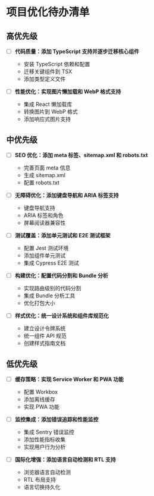 # 项目优化待办清单

## 高优先级
- [ ] **代码质量：添加 TypeScript 支持并逐步迁移核心组件**
  - 安装 TypeScript 依赖和配置
  - 迁移关键组件到 TSX
  - 添加类型定义文件

- [ ] **性能优化：实现图片懒加载和 WebP 格式支持**
  - 集成 React 懒加载库
  - 转换图片到 WebP 格式
  - 添加响应式图片支持

## 中优先级
- [ ] **SEO 优化：添加 meta 标签、sitemap.xml 和 robots.txt**
  - 完善页面 meta 信息
  - 生成 sitemap.xml
  - 配置 robots.txt

- [ ] **无障碍优化：添加键盘导航和 ARIA 标签支持**
  - 键盘导航支持
  - ARIA 标签和角色
  - 屏幕阅读器兼容性

- [ ] **测试覆盖：添加单元测试和 E2E 测试框架**
  - 配置 Jest 测试环境
  - 添加组件单元测试
  - 集成 Cypress E2E 测试

- [ ] **构建优化：配置代码分割和 Bundle 分析**
  - 实现路由级别的代码分割
  - 集成 Bundle 分析工具
  - 优化打包大小

- [ ] **样式优化：统一设计系统和组件库规范化**
  - 建立设计令牌系统
  - 统一组件 API 规范
  - 创建样式指南文档

## 低优先级
- [ ] **缓存策略：实现 Service Worker 和 PWA 功能**
  - 配置 Workbox
  - 添加离线缓存
  - 实现 PWA 功能

- [ ] **监控集成：添加错误追踪和性能监控**
  - 集成 Sentry 错误监控
  - 添加性能指标收集
  - 实现用户行为分析

- [ ] **国际化增强：添加语言自动检测和 RTL 支持**
  - 浏览器语言自动检测
  - RTL 布局支持
  - 语言切换持久化